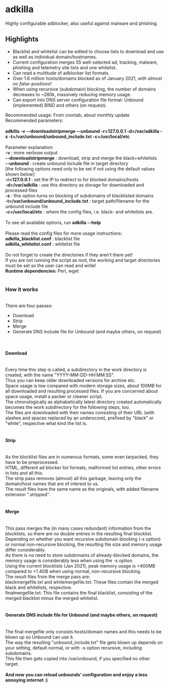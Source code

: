 # adkilla
Highly configurable adblocker, also useful against malware and phishing.<br>
<h2>Highlights</h2>
<ul>
<li>Blacklist and whitelist can be edited to choose lists to download and use as well as individual domain/hostnames.
<li>Current configuration merges 55 well-selected ad, tracking, malware, phishing and telemetry site lists and one whitelist.
<li>Can read a multitude of adblocker list formats.
<li>Over 1.6 million hosts/domains blocked as of January 2021, <i>with almost no false-positives!</i>
<li>When using recursive (subdomain) blocking, the number of domains decreases to ~280k, massively reducing memory usage.
<li>Can export into DNS server configuration file format: Unbound (implemented) BIND and others (on request).
</ul>

Recommended usage: From crontab, about monthly update<br>
Recommended parameters:<br>
<br>
<b>adkilla -v --downloadstripmerge --unbound -r=127.0.0.1 -d=/var/adkilla -s -t=/var/unbound/unbound_include.txt -c=/usr/local/etc</b><br>
<br>
Parameter explanation:<br>
<b>-v</b> : more verbose output<br>
<b>--downloadstripmerge</b> : download, strip and merge the black+whitelists<br>
<b>--unbound</b> : create unbound include file in target directory<br>
[the following options need only to be set if not using the default values shown below]<br>
<b>-r=127.0.0.1</b> : set the IP to redirect to for blocked domains/hosts<br>
<b>-d=/var/adkilla</b> : use this directory as storage for downloaded and processed files<br>
<b>-s</b> : this option turns on blocking of subdomains of blacklisted domains<br>
<b>-t=/var/unbound/unbound_include.txt</b> : target path/filename for the unbound include file<br>
<b>-c=/usr/local/etc</b> : where the config files, i.e. black- and whitelists are.<br>
<br>
To see all available options, run <b>adkilla --help</b><br>
<br>
Please read the config files for more usage instructions:<br>
<b>adkilla_blacklist.conf</b> : blacklist file<br>
<b>adkilla_whitelist.conf</b> : whitelist file<br>
<br>
Do not forget to create the directories if they aren't there yet!<br>
If you are not running the script as root, the working and target directories must be set so the user can read and write!<br>
<b>Runtime dependencies:</b> Perl, wget<br>
<br>
<h3>How it works</h3><br>
There are four passes:<br>
<ul>
<li>Download</li>
<li>Strip</li>
<li>Merge</li>
<li>Generate DNS include file for Unbound (and maybe others, on request)</li>
</ul><br>
<h4>Download</h4><br>
Every time this step is called, a subdirectory in the work directory is created, with the name "YYYY-MM-DD-HH:MM:SS".<br>
Thus you can keep older downloaded versions for archive etc.<br>
Space usage is low compared with modern storage sizes, about 100MB for all downloaded and resulting processed files. If you are concerned about space usage, install a packer or cleaner script.<br>
The chronologically as alphabetically latest directory created automatically becomes the work subdirectory for the following steps, too.<br>
The files are downloaded with their names consisting of their URL (with slashes and spaces replaced by an underscore), prefixed by "black" or "white", respective what kind the list is.<br>
<br>
<h4>Strip</h4><br>
As the blocklist files are in numerous formats, some even tarpacked, they have to be preprocessed.<br>
HTML, different ad blocker list formats, malformed list entries, other errors in lists and all this.<br>
The strip pass removes (almost) all this garbage, leaving only the domain/host names that are of interest to us.<br>
The result files have the same name as the originals, with added filename extension ".stripped".<br>
<br>
<h4>Merge</h4><br>
This pass merges the (in many cases redundant) information from the blocklists, so there are no double entries in the resulting final blocklist.<br>
Depending on whether you want recursive subdomain blocking (-s option) or normal non-recursive blocking, the resulting file size and memory usage differ considerably.<br>
As there is no need to store subdomains of already-blocked domains, the memory usage is considerably less when using the -s option.<br>
Using the current blocklists (Jan 2021), peak memory usage is <400MB compared to <1.4GB when using normal, non-recursive blocking.<br>
The result files from the merge pass are:<br>
blackmergefile.txt and whitemergefile.txt: These files contain the merged black and whitelists, respective.<br>
finalmergefile.txt: This file contains the final blacklist, consisting of the merged blacklist minus the merged whitelist.<br>
<br>
<h4>Generate DNS include file for Unbound (and maybe others, on request)</h4><br>
The final mergefile only consists hosts/domain names and this needs to be blown up so Unbound can use it.<br>
The way the resulting "unbound_include.txt" file gets blown up depends on your setting, default normal, or with -s option recursive, including subdomains.<br>
This file then gets copied into /var/unbound, if you specified no other target.<br>
<br>
<b>And now you can reload unbounds' configuration and enjoy a less annoying internet :)</b><br>








